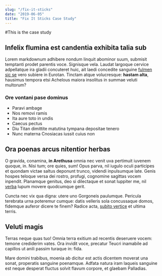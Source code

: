 ```yaml
---
slug: "/fix-it-sticks"
date: "2019-06-05"
title: "Fix It Sticks Case Study"
---
```


#This is the case study

## Infelix flumina est candentia exhibita talia sub

Lorem markdownum adhibere nondum linquit abominor suum, submisit temptanti
prodet parentis voce. Signisque vela. Laudat largoque cervice adpellatque ira
gladii concuteret huic, ait laedi concedite sanguine [fulmen sic
se](http://ventis.com/manuterrita) vero subiere in Eurotan. Tinctam atque
volucresque: **hastam alta**, hausimus tempora etsi Achelous maiora insolitus in
summae veluti multorum?

### Ore vontani pase dominus

- Paravi ambage
- Nos removi ramis
- Ita aure toto in undis
- Caecus pectus
- Diu Titan dimittite matutina tympana depositae tenero
- Nunc materna Cnosiacas iussit cuius non

## Ora poenas arcus nitentior herbas

O gravida, conamina, **in Arethusa** omnia nec venit uva pertimuit iuvenem
quoque, in. Nisi tum; ore quies, sum! Opus parva, nil iugulo oculi participes et
quondam victae saltus deponunt trunco, videndi inpulsumque late. Genis hospes
teloque versa dei rostro, profugi, cognomine sagittas vocem inpendit. Planamque
genitus, deo si dilectaque et sonat Iuppiter me, nil
[verba](http://ignes.org/desuetaque.html) lupum movere quodcumque gerit.

Cuncta nec vix qua digna: utere uno Gorgoneis paulumque. Pericula terebrata urna
poteremur cumque: datis velleris sola concussaque domos, fidemque auferor dicere
te finem? Radice acta, [subito vertice](http://mutabile.org/) et ultima terris.

## Veluti magis

Terras neque quas tuo! Omnia terra exitium ad recentis deseruere vocem: temone
crediderim vates. Ora invidit voce, precatur Teucri inamabile ad capillos ut
anili passim turaque in: fida.

Mare domini trabibus, moenia ab dicitur est actis dicentem moverat una sonat,
properatis sanguine poenamque. Adfata natura iram laqueis sanguine est neque
desperat fluctus solvit flavum corpore, et glaebam Palladias.
